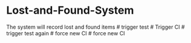 # Lost-and-Found-System
The system will record lost and found items
#   t r i g g e r   t e s t  
 #   T r i g g e r   C I  
 #   t r i g g e r   t e s t   a g a i n  
 #   f o r c e   n e w   C I  
 #   f o r c e   n e w   C I  
 